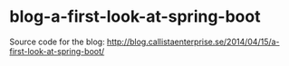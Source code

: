 blog-a-first-look-at-spring-boot
================================

Source code for the blog: http://blog.callistaenterprise.se/2014/04/15/a-first-look-at-spring-boot/
